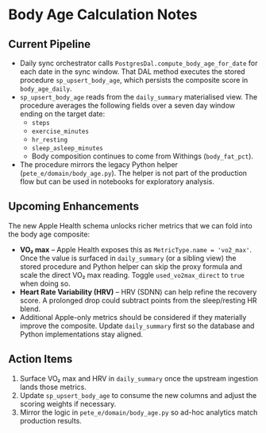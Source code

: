 # Body Age Calculation Notes

## Current Pipeline

* Daily sync orchestrator calls `PostgresDal.compute_body_age_for_date` for each date in the sync window. That DAL method executes the stored procedure `sp_upsert_body_age`, which persists the composite score in `body_age_daily`.
* `sp_upsert_body_age` reads from the `daily_summary` materialised view. The procedure averages the following fields over a seven day window ending on the target date:
  * `steps`
  * `exercise_minutes`
  * `hr_resting`
  * `sleep_asleep_minutes`
  * Body composition continues to come from Withings (`body_fat_pct`).
* The procedure mirrors the legacy Python helper (`pete_e/domain/body_age.py`). The helper is not part of the production flow but can be used in notebooks for exploratory analysis.

## Upcoming Enhancements

The new Apple Health schema unlocks richer metrics that we can fold into the body age composite:

* **VO₂ max** – Apple Health exposes this as `MetricType.name = 'vo2_max'`. Once the value is surfaced in `daily_summary` (or a sibling view) the stored procedure and Python helper can skip the proxy formula and scale the direct VO₂ max reading. Toggle `used_vo2max_direct` to `true` when doing so.
* **Heart Rate Variability (HRV)** – HRV (SDNN) can help refine the recovery score. A prolonged drop could subtract points from the sleep/resting HR blend.
* Additional Apple-only metrics should be considered if they materially improve the composite. Update `daily_summary` first so the database and Python implementations stay aligned.

## Action Items

1. Surface VO₂ max and HRV in `daily_summary` once the upstream ingestion lands those metrics.
2. Update `sp_upsert_body_age` to consume the new columns and adjust the scoring weights if necessary.
3. Mirror the logic in `pete_e/domain/body_age.py` so ad-hoc analytics match production results.
